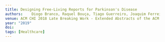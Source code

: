 ```yaml
---
title: Designing Free-Living Reports for Parkinson's Disease
authors: 	Diogo Branco, Raquel Bouça, Tiago Guerreiro, Joaquim Ferreira
venue: ACM CHI 2018 Late Breaking Work - Extended Abstracts of the ACM Conference on Human Factors in Computing Systems, Glasgow, UK, May, 2019
year: "2019"
doi: 
tags: [Healthcare]
---
```

